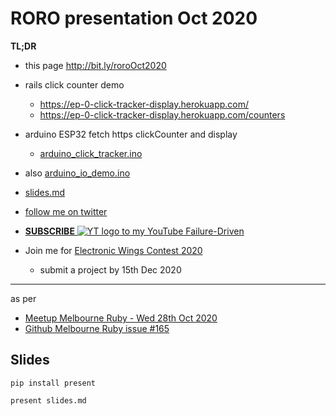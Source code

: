 # RORO presentation Oct 2020

**TL;DR**

- this page http://bit.ly/roroOct2020
- rails click counter demo
  - https://ep-0-click-tracker-display.herokuapp.com/
  - https://ep-0-click-tracker-display.herokuapp.com/counters
- arduino ESP32 fetch https clickCounter and display
  - [arduino_click_tracker.ino](../EP_00_click_tracker_display/arduino_click_tracker/arduino_click_tracker.ino)
- also [arduino_io_demo.ino](arduino_io_demo/arduino_io_demo.ino)
- [slides.md](slides.md)

- [follow me on twitter](https://twitter.com/saramic)
- [**SUBSCRIBE** ![YT logo](https://www.youtube.com/about/static/svgs/icons/brand-resources/YouTube-logo-full_color_light.svg) to my YouTube Failure-Driven](https://www.youtube.com/channel/UCVWaSXuexIlR6raOcm3m2Hw)

- Join me for [Electronic Wings Contest 2020](https://www.electronicwings.com/contest2020)
  - submit a project by 15th Dec 2020

---

as per

  - [Meetup Melbourne Ruby - Wed 28th Oct 2020](https://www.meetup.com/Ruby-On-Rails-Oceania-Melbourne/events/stdzqrybcnblc/)
  - [Github Melbourne Ruby issue #165](https://github.com/rails-oceania/melbourne-ruby/issues/165)

## Slides

```
pip install present

present slides.md
```

